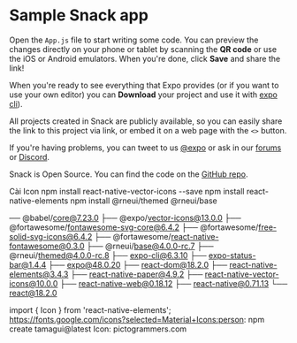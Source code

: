 # Sample Snack app

Open the `App.js` file to start writing some code. You can preview the changes directly on your phone or tablet by scanning the **QR code** or use the iOS or Android emulators. When you're done, click **Save** and share the link!

When you're ready to see everything that Expo provides (or if you want to use your own editor) you can **Download** your project and use it with [expo cli](https://docs.expo.dev/get-started/installation/#expo-cli)).

All projects created in Snack are publicly available, so you can easily share the link to this project via link, or embed it on a web page with the `<>` button.

If you're having problems, you can tweet to us [@expo](https://twitter.com/expo) or ask in our [forums](https://forums.expo.dev/c/expo-dev-tools/61) or [Discord](https://chat.expo.dev/).

Snack is Open Source. You can find the code on the [GitHub repo](https://github.com/expo/snack).

Cài Icon
npm install react-native-vector-icons --save
npm install react-native-elements
npm install @rneui/themed @rneui/base

── @babel/core@7.23.0
├── @expo/vector-icons@13.0.0
├── @fortawesome/fontawesome-svg-core@6.4.2
├── @fortawesome/free-solid-svg-icons@6.4.2
├── @fortawesome/react-native-fontawesome@0.3.0
├── @rneui/base@4.0.0-rc.7
├── @rneui/themed@4.0.0-rc.8
├── expo-cli@6.3.10
├── expo-status-bar@1.4.4
├── expo@48.0.20
├── react-dom@18.2.0
├── react-native-elements@3.4.3
├── react-native-paper@4.9.2
├── react-native-vector-icons@10.0.0
├── react-native-web@0.18.12
├── react-native@0.71.13
└── react@18.2.0

import { Icon } from 'react-native-elements';
https://fonts.google.com/icons?selected=Material+Icons:person:
npm create tamagui@latest
Icon: pictogrammers.com
